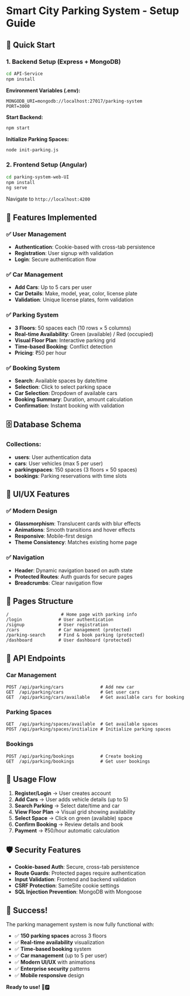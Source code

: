 # Smart City Parking System - Setup Guide

## 🚀 Quick Start

### 1. Backend Setup (Express + MongoDB)

```bash
cd API-Service
npm install
```

**Environment Variables (.env):**
```
MONGODB_URI=mongodb://localhost:27017/parking-system
PORT=3000
```

**Start Backend:**
```bash
npm start
```

**Initialize Parking Spaces:**
```bash
node init-parking.js
```

### 2. Frontend Setup (Angular)

```bash
cd parking-system-web-UI
npm install
ng serve
```

Navigate to `http://localhost:4200`

## 🎯 Features Implemented

### ✅ User Management
- **Authentication**: Cookie-based with cross-tab persistence
- **Registration**: User signup with validation
- **Login**: Secure authentication flow

### ✅ Car Management
- **Add Cars**: Up to 5 cars per user
- **Car Details**: Make, model, year, color, license plate
- **Validation**: Unique license plates, form validation

### ✅ Parking System
- **3 Floors**: 50 spaces each (10 rows × 5 columns)
- **Real-time Availability**: Green (available) / Red (occupied)
- **Visual Floor Plan**: Interactive parking grid
- **Time-based Booking**: Conflict detection
- **Pricing**: ₹50 per hour

### ✅ Booking System
- **Search**: Available spaces by date/time
- **Selection**: Click to select parking space
- **Car Selection**: Dropdown of available cars
- **Booking Summary**: Duration, amount calculation
- **Confirmation**: Instant booking with validation

## 🗄️ Database Schema

### Collections:
- **users**: User authentication data
- **cars**: User vehicles (max 5 per user)
- **parkingspaces**: 150 spaces (3 floors × 50 spaces)
- **bookings**: Parking reservations with time slots

## 🎨 UI/UX Features

### ✅ Modern Design
- **Glassmorphism**: Translucent cards with blur effects
- **Animations**: Smooth transitions and hover effects
- **Responsive**: Mobile-first design
- **Theme Consistency**: Matches existing home page

### ✅ Navigation
- **Header**: Dynamic navigation based on auth state
- **Protected Routes**: Auth guards for secure pages
- **Breadcrumbs**: Clear navigation flow

## 📱 Pages Structure

```
/                    # Home page with parking info
/login              # User authentication
/signup             # User registration
/cars               # Car management (protected)
/parking-search     # Find & book parking (protected)
/dashboard          # User dashboard (protected)
```

## 🔧 API Endpoints

### Car Management
```
POST /api/parking/cars              # Add new car
GET  /api/parking/cars              # Get user cars
GET  /api/parking/cars/available    # Get available cars for booking
```

### Parking Spaces
```
GET  /api/parking/spaces/available  # Get available spaces
POST /api/parking/spaces/initialize # Initialize parking spaces
```

### Bookings
```
POST /api/parking/bookings          # Create booking
GET  /api/parking/bookings          # Get user bookings
```

## 🚦 Usage Flow

1. **Register/Login** → User creates account
2. **Add Cars** → User adds vehicle details (up to 5)
3. **Search Parking** → Select date/time and car
4. **View Floor Plan** → Visual grid showing availability
5. **Select Space** → Click on green (available) space
6. **Confirm Booking** → Review details and book
7. **Payment** → ₹50/hour automatic calculation

## 🛡️ Security Features

- **Cookie-based Auth**: Secure, cross-tab persistence
- **Route Guards**: Protected pages require authentication
- **Input Validation**: Frontend and backend validation
- **CSRF Protection**: SameSite cookie settings
- **SQL Injection Prevention**: MongoDB with Mongoose

## 🎉 Success!

The parking management system is now fully functional with:
- ✅ **150 parking spaces** across 3 floors
- ✅ **Real-time availability** visualization
- ✅ **Time-based booking** system
- ✅ **Car management** (up to 5 per user)
- ✅ **Modern UI/UX** with animations
- ✅ **Enterprise security** patterns
- ✅ **Mobile responsive** design

**Ready to use!** 🚗🅿️